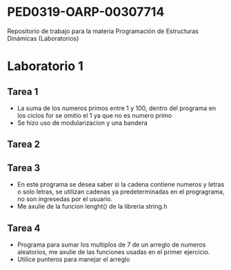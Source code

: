 # PED0319-OARP-00307714
Repositorio de trabajo para la materia Programación de Estructuras Dinámicas (Laboratorios)

# Laboratorio 1

## Tarea 1

* La suma de los numeros primos entre 1 y 100, dentro del programa en los ciclos for se omitio el 1 ya que no es numero primo
* Se hizo uso de modularizacion y una bandera

## Tarea 2

## Tarea 3

* En este programa se desea saber si la cadena contiene numeros y letras o solo letras, se utilizan cadenas ya predeterminadas en el progragrama, no son ingresedas por el usuario.
* Me axulie de la funcion lenght() de la libreria string.h


## Tarea 4

* Programa para sumar los multiplos de 7 de un arreglo de numeros aleatorios, me axulie de las funciones usadas en el primer ejercicio.
* Utilice punteros para manejar el arreglo
